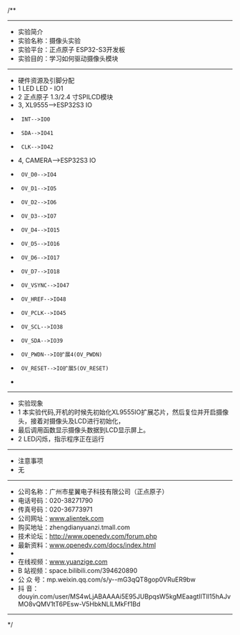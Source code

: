 /**
 ***************************************************************************************************
 * 实验简介
 * 实验名称：摄像头实验
 * 实验平台：正点原子 ESP32-S3开发板
 * 实验目的：学习如何驱动摄像头模块

 ***************************************************************************************************
 * 硬件资源及引脚分配
 * 1 LED
     LED - IO1
 * 2 正点原子 1.3/2.4 寸SPILCD模块
 * 3, XL9555-->ESP32S3 IO
 *      INT-->IO0
 *      SDA-->IO41
 *      CLK-->IO42
 * 4, CAMERA-->ESP32S3 IO
 *      OV_D0-->IO4
 *      OV_D1-->IO5
 *      OV_D2-->IO6
 *      OV_D3-->IO7
 *      OV_D4-->IO15
 *      OV_D5-->IO16
 *      OV_D6-->IO17
 *      OV_D7-->IO18
 *      OV_VSYNC-->IO47
 *      OV_HREF-->IO48
 *      OV_PCLK-->IO45
 *      OV_SCL-->IO38
 *      OV_SDA-->IO39
 *      OV_PWDN-->IO扩展4(OV_PWDN)
 *      OV_RESET-->IO扩展5(OV_RESET)
 * 
 ***************************************************************************************************
 * 实验现象
 * 1 本实验代码,开机的时候先初始化XL9555IO扩展芯片，然后复位并开启摄像头，接着对摄像头及LCD进行初始化，
 *   最后调用函数显示摄像头数据到LCD显示屏上。
 * 2 LED闪烁，指示程序正在运行

 ***************************************************************************************************
 * 注意事项
 * 无
 
 ***********************************************************************************************************
 * 公司名称：广州市星翼电子科技有限公司（正点原子）
 * 电话号码：020-38271790
 * 传真号码：020-36773971
 * 公司网址：www.alientek.com
 * 购买地址：zhengdianyuanzi.tmall.com
 * 技术论坛：http://www.openedv.com/forum.php
 * 最新资料：www.openedv.com/docs/index.html
 *
 * 在线视频：www.yuanzige.com
 * B 站视频：space.bilibili.com/394620890
 * 公 众 号：mp.weixin.qq.com/s/y--mG3qQT8gop0VRuER9bw
 * 抖    音：douyin.com/user/MS4wLjABAAAAi5E95JUBpqsW5kgMEaagtIITIl15hAJvMO8vQMV1tT6PEsw-V5HbkNLlLMkFf1Bd
 ***********************************************************************************************************
 */